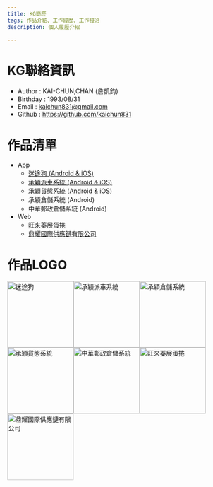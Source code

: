 ```yaml
---
title: KG簡歷
tags: 作品介紹、工作經歷、工作接洽
description: 個人履歷介紹

---
```



# KG聯絡資訊
- Author : KAI-CHUN,CHAN (詹凱鈞)
- Birthday : 1993/08/31
- Email : kaichun831@gmail.com
- Github : https://github.com/kaichun831


# 作品清單

- App
    - [迷途狗 (Android & iOS)](https://play.google.com/store/apps/details?id=com.dylanwalkha.asuscomm.app.twudingmap&hl=zh-TW)
    - [承穎派車系統 (Android & iOS)](https://apps.apple.com/tw/app/%E6%89%BF%E7%A9%8E%E6%B4%BE%E8%BB%8A%E7%B3%BB%E7%B5%B1/id1622515145)
    - 承穎貨態系統 (Android & iOS)
    - 承穎倉儲系統 (Android)
    - 中華郵政倉儲系統 (Android)
- Web
    - [旺來蓁展蛋捲](https://walai.com.tw)
    - [鼎耀國際供應鏈有限公司](https://dynergicsupplyinc.com/)

# 作品LOGO

<img src="https://i.imgur.com/9hXYeXG.png" alt="迷途狗" width="150" height="150"><img src="https://i.imgur.com/LF1zkEh.png" alt="承穎派車系統" width="150" height="150"><img src="https://i.imgur.com/X4UF8l4.png" alt="承穎倉儲系統" width="150" height="150"><img src="https://i.imgur.com/Sl7VCsM.png" alt="承穎貨態系統" width="150" height="150"><img src="https://i.imgur.com/lHDVbB5.png" alt="中華郵政倉儲系統" width="150" height="150"><img src="https://i.imgur.com/mDEXaNl.png" alt="旺來蓁展蛋捲" width="150" height="150"><img src="https://i.imgur.com/Tkq4HFe.png" alt="鼎耀國際供應鏈有限公司" width="150" height="150">

